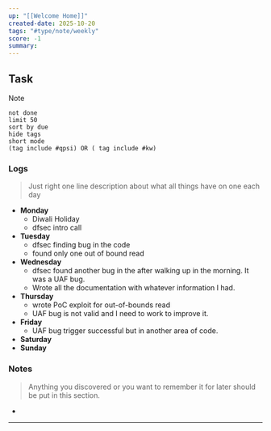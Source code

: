 ```yaml
---
up: "[[Welcome Home]]"
created-date: 2025-10-20
tags: "#type/note/weekly"
score: -1
summary: 
---
```


## Task

> [!NOTE] 
> ```tasks
> not done
> limit 50
> sort by due
> hide tags
> short mode
> (tag include #qpsi) OR ( tag include #kw)
> ```


### Logs

> Just right one line description about what all things have on one each day

- **Monday**
	- Diwali Holiday
	- dfsec intro call
- **Tuesday**
	- dfsec finding bug in the code
	- found only one out of bound read
- **Wednesday**
	- dfsec found another bug in the after walking up in the morning. It was a UAF bug.
	- Wrote all the documentation with whatever information I had.
- **Thursday**
	- wrote PoC exploit for out-of-bounds read
	- UAF bug is not valid and I need to work to improve it.
- **Friday**
	- UAF bug trigger successful but in another area of code.
- **Saturday**
- **Sunday**


### Notes
> Anything you discovered or you want to remember it for later should be put in this section.
- 

---